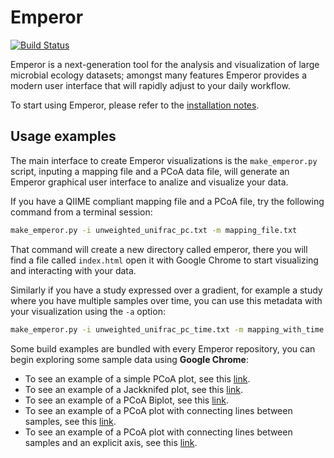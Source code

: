 Emperor
=======

[![Build Status](http://ci.qiime.org/job/Emperor/badge/icon)](http://ci.qiime.org/job/Emperor/)

Emperor is a next-generation tool for the analysis and visualization of large microbial ecology datasets; amongst many features Emperor provides a modern user interface that will rapidly adjust to your daily workflow.

To start using Emperor, please refer to the [installation notes](INSTALL.md).

## Usage examples

The main interface to create Emperor visualizations is the `make_emperor.py` script, inputing a mapping file and a PCoA data file, will generate an Emperor graphical user interface to analize and visualize your data.

If you have a QIIME compliant mapping file and a PCoA file, try the following command from a terminal session:

```bash
make_emperor.py -i unweighted_unifrac_pc.txt -m mapping_file.txt
```

That command will create a new directory called emperor, there you will find a file called `index.html` open it with Google Chrome to start visualizing and interacting with your data.

Similarly if you have a study expressed over a gradient, for example a study where you have multiple samples over time, you can use this metadata with your visualization using the `-a` option:

```bash
make_emperor.py -i unweighted_unifrac_pc_time.txt -m mapping_with_time.txt -a TIMEPOINT
```

Some build examples are bundled with every Emperor repository, you can begin exploring some sample data using **Google Chrome**:

- To see an example of a simple PCoA plot, see this [link](http://emperor.colorado.edu/emperor_output/index.html).
- To see an example of a Jackknifed plot, see this [link](http://emperor.colorado.edu/jackknifed_pcoa/index.html).
- To see an example of a PCoA Biplot, see this [link](http://emperor.colorado.edu/biplot/index.html).
- To see an example of a PCoA plot with connecting lines between samples, see this [link](http://emperor.colorado.edu/vectors/index.html).
- To see an example of a PCoA plot with connecting lines between samples and an explicit axis, see this [link](http://emperor.colorado.edu/sorted_by_DOB/index.html).
